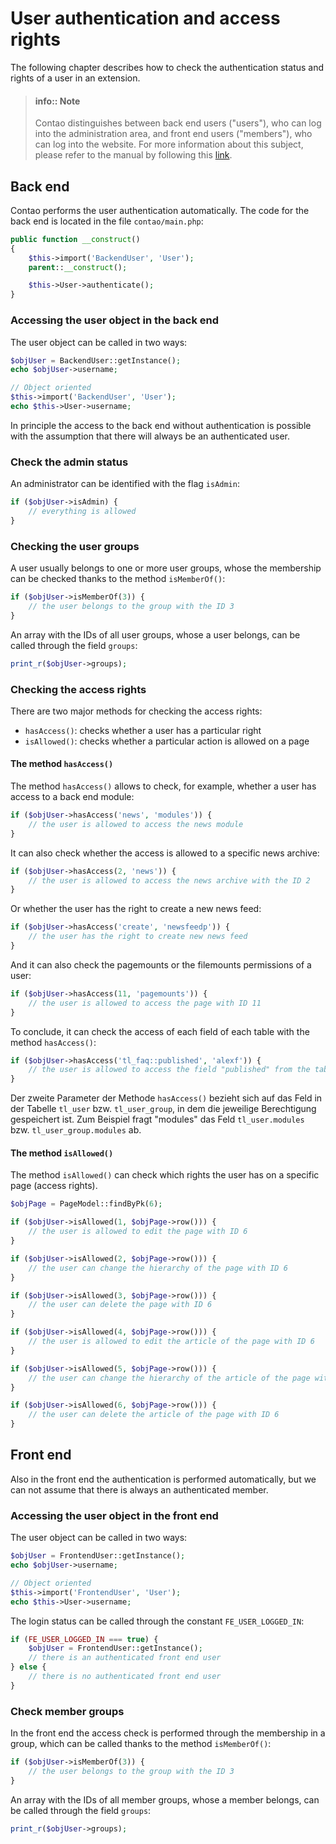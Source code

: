 # User authentication and access rights

The following chapter describes how to check the authentication status and
rights of a user in an extension.

> #### info:: Note
> Contao distinguishes between back end users ("users"), who can log into the
> administration area, and front end users ("members"), who can log into the
> website. For more information about this subject, please refer to the manual
> by following this [link][1].


## Back end

Contao performs the user authentication automatically. The code for the back end
is located in the file `contao/main.php`:


```php
public function __construct()
{
    $this->import('BackendUser', 'User');
    parent::__construct();

    $this->User->authenticate();
}
```


### Accessing the user object in the back end

The user object can be called in two ways:

```php
$objUser = BackendUser::getInstance();
echo $objUser->username;

// Object oriented
$this->import('BackendUser', 'User');
echo $this->User->username;
```

In principle the access to the back end without authentication is possible with
the assumption that there will always be an authenticated user.


### Check the admin status

An administrator can be identified with the flag `isAdmin`:

```php
if ($objUser->isAdmin) {
    // everything is allowed
}
```


### Checking the user groups

A user usually belongs to one or more user groups, whose the membership can be
checked thanks to the method `isMemberOf()`:

```php
if ($objUser->isMemberOf(3)) {
    // the user belongs to the group with the ID 3
}
```

An array with the IDs of all user groups, whose a user belongs, can be called
through the field `groups`:

```php
print_r($objUser->groups);
```


### Checking the access rights

There are two major methods for checking the access rights:

* `hasAccess()`: checks whether a user has a particular right
* `isAllowed()`: checks whether a particular action is allowed on a page


#### The method `hasAccess()`

The method `hasAccess()` allows to check, for example, whether a user has
access to a back end module:

```php
if ($objUser->hasAccess('news', 'modules')) {
    // the user is allowed to access the news module
}
```

It can also check whether the access is allowed to a specific news archive:

```php
if ($objUser->hasAccess(2, 'news')) {
    // the user is allowed to access the news archive with the ID 2
}
```

Or whether the user has the right to create a new news feed:

```php
if ($objUser->hasAccess('create', 'newsfeedp')) {
    // the user has the right to create new news feed
}
```

And it can also check the pagemounts or the filemounts permissions of a user:

```php
if ($objUser->hasAccess(11, 'pagemounts')) {
    // the user is allowed to access the page with ID 11
}
```

To conclude, it can check the access of each field of each table with the
method `hasAccess()`:

```php
if ($objUser->hasAccess('tl_faq::published', 'alexf')) {
    // the user is allowed to access the field "published" from the table "tl_faq"
}
```

Der zweite Parameter der Methode `hasAccess()` bezieht sich auf das Feld in der
Tabelle `tl_user` bzw. `tl_user_group`, in dem die jeweilige Berechtigung
gespeichert ist. Zum Beispiel fragt "modules" das Feld `tl_user.modules` bzw.
`tl_user_group.modules` ab.


#### The method `isAllowed()`

The method `isAllowed()` can check which rights the user has on a specific page
(access rights).

```php
$objPage = PageModel::findByPk(6);

if ($objUser->isAllowed(1, $objPage->row())) {
    // the user is allowed to edit the page with ID 6
}

if ($objUser->isAllowed(2, $objPage->row())) {
    // the user can change the hierarchy of the page with ID 6
}

if ($objUser->isAllowed(3, $objPage->row())) {
    // the user can delete the page with ID 6
}

if ($objUser->isAllowed(4, $objPage->row())) {
    // the user is allowed to edit the article of the page with ID 6
}

if ($objUser->isAllowed(5, $objPage->row())) {
    // the user can change the hierarchy of the article of the page with ID 6
}

if ($objUser->isAllowed(6, $objPage->row())) {
    // the user can delete the article of the page with ID 6
}
```


## Front end

Also in the front end the authentication is performed automatically, but we can
not assume that there is always an authenticated member.


### Accessing the user object in the front end

The user object can be called in two ways:

```php
$objUser = FrontendUser::getInstance();
echo $objUser->username;

// Object oriented
$this->import('FrontendUser', 'User');
echo $this->User->username;
```

The login status can be called through the constant `FE_USER_LOGGED_IN`:

```php
if (FE_USER_LOGGED_IN === true) {
    $objUser = FrontendUser::getInstance();
    // there is an authenticated front end user
} else {
    // there is no authenticated front end user
}
```


### Check member groups

In the front end the access check is performed through the membership in
a group, which can be called thanks to the method `isMemberOf()`:

```php
if ($objUser->isMemberOf(3)) {
    // the user belongs to the group with the ID 3
}
```

An array with the IDs of all member groups, whose a member belongs, can be
called through the field `groups`:

```php
print_r($objUser->groups);
```


[1]: https://docs.contao.org/books/manual/3.5/en/05-system-administration/users-and-groups.html

